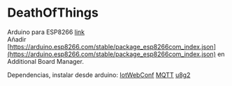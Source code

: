 # DeathOfThings

Arduino para ESP8266 [link](https://github.com/esp8266/Arduino)  
Añadir [https://arduino.esp8266.com/stable/package_esp8266com_index.json](https://arduino.esp8266.com/stable/package_esp8266com_index.json) en Additional Board Manager.

Dependencias, instalar desde arduino:
[IotWebConf](https://github.com/prampec/IotWebConf)
[MQTT](https://github.com/256dpi/arduino-mqtt)
[u8g2](https://github.com/olikraus/u8g2)

